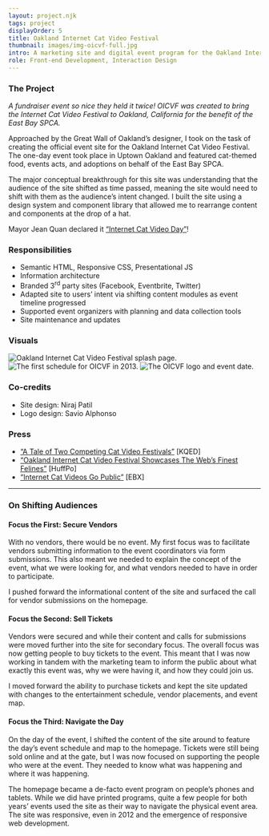 ```yaml
---
layout: project.njk
tags: project
displayOrder: 5
title: Oakland Internet Cat Video Festival
thumbnail: images/img-oicvf-full.jpg
intro: A marketing site and digital event program for the Oakland Internet Cat Video Festival on behalf of the Great Wall of Oakland and the East Bay SPCA.
role: Front-end Development, Interaction Design
---
```


### The Project

_A fundraiser event so nice they held it twice! OICVF was created to bring the Internet Cat Video Festival to Oakland, California for the benefit of the East Bay SPCA._

Approached by the Great Wall of Oakland’s designer, I took on the task of creating the official event site for the Oakland Internet Cat Video Festival. The one-day event took place in Uptown Oakland and featured cat-themed food, events acts, and adoptions on behalf of the East Bay SPCA.

The major conceptual breakthrough for this site was understanding that the audience of the site shifted as time passed, meaning the site would need to shift with them as the audience’s intent changed. I built the site using a design system and component library that allowed me to rearrange content and components at the drop of a hat.

Mayor Jean Quan declared it <a href="https://www.kqed.org/arts/10135685">“Internet Cat Video Day”</a>!

### Responsibilities

- Semantic HTML, Responsive CSS, Presentational JS
- Information architecture
- Branded 3<sup>rd</sup> party sites (Facebook, Eventbrite, Twitter)
- Adapted site to users’ intent via shifting content modules as event timeline progressed
- Supported event organizers with planning and data collection tools
- Site maintenance and updates

### Visuals

<div class="visuals">

![Oakland Internet Cat Video Festival splash page.](/images/img-oicvf-splash.jpg)
![The first schedule for OICVF in 2013.](/images/img-oicvf-schedule.jpg)
![The OICVF logo and event date.](/images/img-oicvf-home.jpg)

</div>

### Co-credits

- Site design: Niraj Patil
- Logo design: Savio Alphonso

### Press

- <a href="https://www.kqed.org/arts/10135685" rel="external">&ldquo;A Tale of Two Competing Cat Video Festivals&rdquo;</a> [KQED]
- <a href="https://www.huffingtonpost.com/2013/03/28/oakland-internet-cat-video-film-festival_n_2972662.html" rel="external">&ldquo;Oakland Internet Cat Video Festival Showcases The Web’s Finest Felines&rdquo;</a> [HuffPo]
- <a href="https://www.eastbayexpress.com/oakland/internet-cat-videos-go-public/Content?oid=3541423">&ldquo;Internet Cat Videos Go Public&rdquo;</a> [EBX]

---

### On Shifting Audiences

#### Focus the First: Secure Vendors

With no vendors, there would be no event. My first focus was to facilitate vendors submitting information to the event coordinators via form submissions. This also meant we needed to explain the concept of the event, what we were looking for, and what vendors needed to have in order to participate.

I pushed forward the informational content of the site and surfaced the call for vendor submissions on the homepage.

#### Focus the Second: Sell Tickets

Vendors were secured and while their content and calls for submissions were moved further into the site for secondary focus. The overall focus was now getting people to buy tickets to the event. This meant that I was now working in tandem with the marketing team to inform the public about what exactly this event was, why we were having it, and how they could join us.

I moved forward the ability to purchase tickets and kept the site updated with changes to the entertainment schedule, vendor placements, and event map.

#### Focus the Third: Navigate the Day

On the day of the event, I shifted the content of the site around to feature the day’s event schedule and map to the homepage. Tickets were still being sold online and at the gate, but I was now focused on supporting the people who were at the event. They needed to know what was happening and where it was happening.

The homepage became a de-facto event program on people’s phones and tablets. While we did have printed programs, quite a few people for both years’ events used the site as their way to navigate the physical event area. The site was responsive, even in 2012 and the emergence of responsive web development.
